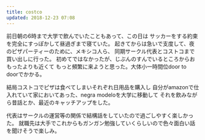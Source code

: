 ```yaml
---
title: costco
updated: 2018-12-23 07:08
---
```

前日朝の6時まで大学で飲んでいたこともあって、この日は
サッカーをする約束を完全にすっぽかして昼過ぎまで寝ていた。
起きてからは急いで支度して、夜のピザパーティーのために、メキシコ人ら、
同期サークル代表とコストコまで買い出しに行った。
初めてではなかったが、じぶんのすんでいるところからおもったよりも近くて
もっと頻繁に来ようと思った。大体小一時間位door to doorでかかる。

結局コストコでピザは食べてしまいそれぞれ日用品を購入し
自分がamazonで仕入れていて家においてあった、negra modeloを大学に移動して
それを飲みながら昔話とか、最近のキャッチアップをした。

代表はサークルの運営等の関係で結構話をしていたので過ごしやすく楽しかった。
就職先は大手でこれからもガンガン勉強していくらしいので色々面白い話を聞けそうで楽しみ。
